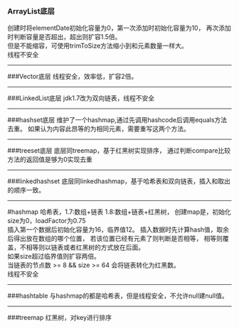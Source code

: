 ### ArrayList底层
创建时将elementDate初始化容量为0，第一次添加时初始化容量为10，
再次添加时判断容量是否超出，超出则扩容1.5倍。<br>
但是不能缩容，可使用trimToSize方法缩小到和元素数量一样大。<br>
线程不安全
***
###Vector底层
线程安全，效率低，扩容2倍。
***
###LinkedList底层
jdk1.7改为双向链表，线程不安全
***
###hashset底层
维护了一个hashmap,通过先调用hashcode后调用equals方法去重。
如果认为内容此昂等的为相同元素，需要重写这两个方法。
***
###treeset底层
底层同treemap，基于红黑树实现排序，
通过判断compare比较方法的返回值是够为0实现去重
***
###linkedhashset
底层同linkedhashmap，基于哈希表和双向链表，插入和取出的顺序一致。
***
#hashmap
哈希表，1.7:数组+链表 1.8:数组+链表+红黑树，
创建map是，初始化size为0，loadFactor为0.75<br>
插入第一个数据后初始化容量为16，临界值12。
插入数据时先计算hash值，取余后得出放在数组的哪个位置，
若该位置已经有元素了则判断是否相等，
相等则覆盖，不相等则以链表或者红黑树的方式放在后面。<br>
如果size超过临界值则扩容两倍。<br>
当链表的节点数 >= 8 && size >= 64 会将链表转化为红黑数。<br>
线程不安全
***
###hashtable
与hashmap的都是哈希表，但是线程安全，不允许null建null值。
***
###treemap
红黑树，对key进行排序

